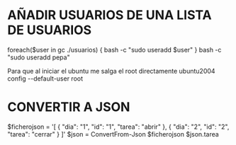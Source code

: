 # AÑADIR USUARIOS DE UNA LISTA DE USUARIOS 
foreach($user in gc ./usuarios)
{
 bash -c "sudo useradd $user"
}
bash -c "sudo useradd pepa"

Para que al iniciar el ubuntu me salga el root directamente
ubuntu2004 config --default-user root

# CONVERTIR A JSON
$ficherojson = '[
      {
	"dia": "1",
        "id": "1",
        "tarea": "abrir"
      },
      {
	"dia": "2",
        "id": "2",
        "tarea": "cerrar"
      }
]'
$json = ConvertFrom-Json $ficherojson
$json.tarea

